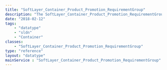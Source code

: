 ```yaml
---
title: "SoftLayer_Container_Product_Promotion_RequirementGroup"
description: "The SoftLayer_Container_Product_Promotion_RequirementGroup data type contains the required options that must be present on an order for the promotion to be applied. At least one of the categories, presets, or prices must be on the order. "
date: "2018-02-12"
tags:
    - "datatype"
    - "sldn"
    - "Container"
classes:
    - "SoftLayer_Container_Product_Promotion_RequirementGroup"
type: "reference"
layout: "datatype"
mainService : "SoftLayer_Container_Product_Promotion_RequirementGroup"
---
```

